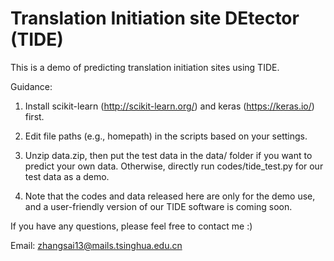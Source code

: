 # Translation Initiation site DEtector (TIDE)
This is a demo of predicting translation initiation sites using TIDE.

Guidance:

1. Install scikit-learn (http://scikit-learn.org/) and keras (https://keras.io/) first.

2. Edit file paths (e.g., homepath) in the scripts based on your settings.

3. Unzip data.zip, then put the test data in the data/ folder if you want to predict your own data. Otherwise, directly run codes/tide_test.py for our test data as a demo.

4. Note that the codes and data released here are only for the demo use, and a user-friendly version of our TIDE software is coming soon.

If you have any questions, please feel free to contact me :)

Email: zhangsai13@mails.tsinghua.edu.cn
